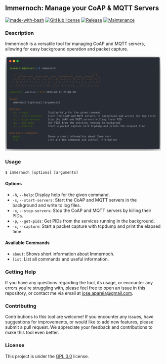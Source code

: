 ## Immernoch: Manage your CoAP & MQTT Servers
[![made-with-bash](https://img.shields.io/badge/Made%20with-Bash-1f425f.svg?color=green)](https://www.latex-project.org/)
[![GitHub license](https://img.shields.io/badge/License-GPL_3.0-green.svg)](https://www.gnu.org/licenses/gpl-3.0.en.html#license-text)
[![Release](https://img.shields.io/badge/Release-v1.0.2-green.svg)](https://github.com/joseareia/immernoch/releases)
[![Maintenance](https://img.shields.io/badge/Maintained%3F-Yes-green.svg)](https://github.com/joseareia/immernoch/graphs/commit-activity)

### Description
Immernoch is a versatile tool for managing CoAP and MQTT servers, allowing for easy background operation and packet capture.

<p float="left">
  <img src="https://github.com/joseareia/immernoch/blob/master/Assets/Immernoch.png"/>
</p>

### Usage

```
$ immernoch [options] [arguments]
```

#### Options
- `-h`, `--help`: Display help for the given command.
- `-s`, `--start-servers`: Start the CoAP and MQTT servers in the background and write to log files.
- `-x`, `--stop-servers`: Stop the CoAP and MQTT servers by killing their PIDs.
- `-p`, `--get-pids`: Get PIDs from the services running in the background.
- `-c`, `--capture`: Start a packet capture with tcpdump and print the elapsed time.

#### Available Commands
- `about`: Shows short information about Immernoch.
- `list`: List all commands and useful information. 

### Getting Help
If you have any questions regarding the tool, its usage, or encounter any errors you're struggling with, please feel free to open an issue in this repository, or contact me via email at <a href="mailto:jose.apareia@gmail.com">jose.apareia@gmail.com</a>.

### Contributing
Contributions to this tool are welcome! If you encounter any issues, have suggestions for improvements, or would like to add new features, please submit a pull request. We appreciate your feedback and contributions to make this tool even better.

### License
This project is under the [GPL 3.0](https://www.gnu.org/licenses/gpl-3.0.en.html#license-text) license.
